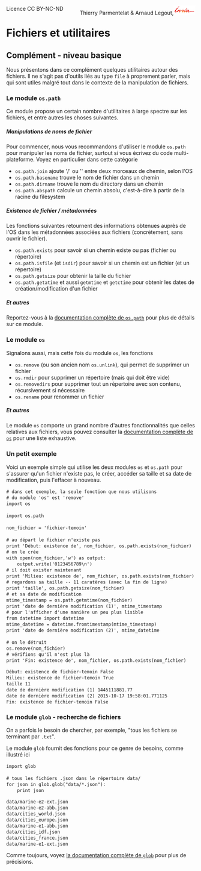 
<span style="float:left;">Licence CC BY-NC-ND</span><span style="float:right;">Thierry Parmentelat &amp; Arnaud Legout,<img src="media/inria-25.png" style="display:inline"></span><br/>

# Fichiers et utilitaires

## Complément - niveau basique

Nous présentons dans ce complément quelques utilitaires autour des fichiers. Il ne s'agit pas d'outils liés au type `file` à proprement parler, mais qui sont utiles malgré tout dans le contexte de la manipulation de fichiers.

### Le module `os.path`

Ce module propose un certain nombre d'utilitaires à large spectre sur les fichiers, et entre autres les choses suivantes.

##### Manipulations de noms de fichier

Pour commencer, nous vous recommandons d'utiliser le module `os.path` pour manipuler les noms de fichier, surtout si vous écrivez du code multi-plateforme. Voyez en particulier dans cette catégorie

 * `os.path.join` ajoute '/' ou '\' entre deux morceaux de chemin, selon l'OS
 * `os.path.basename` trouve le nom de fichier dans un chemin
 * `os.path.dirname` trouve le nom du directory dans un chemin
 * `os.path.abspath` calcule un chemin absolu, c'est-à-dire à partir de la racine du filesystem 

##### Existence de fichier / métadonnées

Les fonctions suivantes retournent des informations obtenues auprès de l'OS dans les métadonnées associées aux fichiers (concrètement, sans ouvrir le fichier).

 * `os.path.exists` pour savoir si un chemin existe ou pas (fichier ou répertoire)
 * `os.path.isfile` (et `isdir`) pour savoir si un chemin est un fichier  (et un répertoire)
 * `os.path.getsize` pour obtenir la taille du fichier 
 * `os.path.getatime` et aussi `getmtime` et `getctime`  pour obtenir les dates de création/modification d'un fichier

##### Et autres

Reportez-vous à la [documentation complète de `os.path`](https://docs.python.org/2/library/os.path.html) pour plus de détails sur ce module.

### Le module `os`

Signalons aussi, mais cette fois du module `os`, les fonctions
 * `os.remove` (ou son ancien nom `os.unlink`), qui permet de supprimer un fichier
 * `os.rmdir` pour supprimer un répertoire (mais qui doit être vide)
 * `os.removedirs` pour supprimer tout un répertoire avec son contenu, récursivement si nécessaire
 * `os.rename` pour renommer un fichier

##### Et autres

Le module `os` comporte un grand nombre d'autres fonctionnalités que celles relatives aux fichiers, vous pouvez consulter la [documentation complète de `os`](https://docs.python.org/2/library/os.html) pour une liste exhaustive.

### Un petit exemple

Voici un exemple simple qui utilise les deux modules `os` et `os.path` pour s'assurer qu'un fichier n'existe pas, le créer, accéder sa taille et sa date de modification, puis l'effacer à nouveau.


```
# dans cet exemple, la seule fonction que nous utilisons 
# du module 'os' est 'remove' 
import os 

import os.path

nom_fichier = 'fichier-temoin'

# au départ le fichier n'existe pas
print 'Début: existence de', nom_fichier, os.path.exists(nom_fichier)
# on le crée
with open(nom_fichier,'w') as output:
    output.write('0123456789\n')
# il doit exister maintenant
print 'Milieu: existence de', nom_fichier, os.path.exists(nom_fichier)
# regardons sa taille -- 11 caratères (avec la fin de ligne)
print 'taille', os.path.getsize(nom_fichier)
# et sa date de modification 
mtime_timestamp = os.path.getmtime(nom_fichier)
print 'date de dernière modification (1)', mtime_timestamp
# pour l'afficher d'une manière un peu plus lisible
from datetime import datetime
mtime_datetime = datetime.fromtimestamp(mtime_timestamp)
print 'date de dernière modification (2)', mtime_datetime

# on le détruit
os.remove(nom_fichier)
# vérifions qu'il n'est plus là
print 'Fin: existence de', nom_fichier, os.path.exists(nom_fichier)
```

    Début: existence de fichier-temoin False
    Milieu: existence de fichier-temoin True
    taille 11
    date de dernière modification (1) 1445111881.77
    date de dernière modification (2) 2015-10-17 19:58:01.771125
    Fin: existence de fichier-temoin False


### Le module `glob` - recherche de fichiers

On a parfois le besoin de chercher, par exemple, "tous les fichiers se terminant par `.txt`".

Le module `glob` fournit des fonctions pour ce genre de besoins, comme illustré ici


```
import glob

# tous les fichiers .json dans le répertoire data/
for json in glob.glob("data/*.json"):
    print json
```

    data/marine-e2-ext.json
    data/marine-e2-abb.json
    data/cities_world.json
    data/cities_europe.json
    data/marine-e1-abb.json
    data/cities_idf.json
    data/cities_france.json
    data/marine-e1-ext.json


Comme toujours, voyez [la documentation complète de `glob`](https://docs.python.org/2/library/glob.html) pour plus de précisions.
